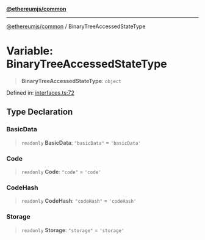 [**@ethereumjs/common**](../README.md)

***

[@ethereumjs/common](../README.md) / BinaryTreeAccessedStateType

# Variable: BinaryTreeAccessedStateType

> **BinaryTreeAccessedStateType**: `object`

Defined in: [interfaces.ts:72](https://github.com/ethereumjs/ethereumjs-monorepo/blob/master/packages/common/src/interfaces.ts#L72)

## Type Declaration

### BasicData

> `readonly` **BasicData**: `"basicData"` = `'basicData'`

### Code

> `readonly` **Code**: `"code"` = `'code'`

### CodeHash

> `readonly` **CodeHash**: `"codeHash"` = `'codeHash'`

### Storage

> `readonly` **Storage**: `"storage"` = `'storage'`
